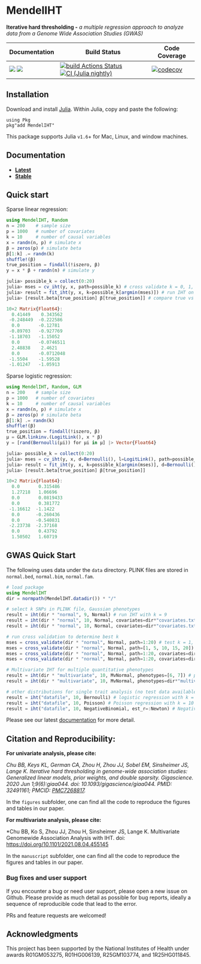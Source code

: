 # MendelIHT

**Iterative hard thresholding -** *a multiple regression approach to analyze data from a Genome Wide Association Studies (GWAS)*

| **Documentation** | **Build Status** | **Code Coverage**  |
|-------------------|------------------|--------------------|
| [![](https://img.shields.io/badge/docs-latest-blue.svg)](https://OpenMendel.github.io/MendelIHT.jl/latest) [![](https://img.shields.io/badge/docs-stable-blue.svg)](https://OpenMendel.github.io/MendelIHT.jl/stable) | [![build Actions Status](https://github.com/OpenMendel/MendelIHT.jl/workflows/CI/badge.svg)](https://github.com/OpenMendel/MendelIHT.jl/actions) [![CI (Julia nightly)](https://github.com/openmendel/mendeliht.jl/workflows/JuliaNightly/badge.svg)](https://github.com/OpenMendel/MendelIHT.jl/actions/workflows/JuliaNightly.yml)| [![codecov](https://codecov.io/gh/OpenMendel/MendelIHT.jl/branch/master/graph/badge.svg?token=YyPqiFpIM1)](https://codecov.io/gh/OpenMendel/MendelIHT.jl) |

## Installation

Download and install [Julia](https://julialang.org/downloads/). Within Julia, copy and paste the following:
```
using Pkg
pkg"add MendelIHT"
```
This package supports Julia `v1.6`+ for Mac, Linux, and window machines. 

## Documentation

+ [**Latest**](https://OpenMendel.github.io/MendelIHT.jl/latest/)
+ [**Stable**](https://OpenMendel.github.io/MendelIHT.jl/stable/)

## Quick start

Sparse linear regression:
```julia
using MendelIHT, Random
n = 200    # sample size
p = 1000   # number of covariates
k = 10     # number of causal variables
x = randn(n, p) # simulate x
β = zeros(p) # simulate beta
β[1:k] .= randn(k)
shuffle!(β)
true_position = findall(!iszero, β)
y = x * β + randn(n) # simulate y

julia> possible_k = collect(0:20)
julia> mses = cv_iht(y, x, path=possible_k) # cross validate k = 0, 1, 2, ..., 20
julia> result = fit_iht(y, x, k=possible_k[argmin(mses)]) # run IHT on best k
julia> [result.beta[true_position] β[true_position]] # compare true vs estimated beta

10×2 Matrix{Float64}:
  0.41449    0.343562
 -0.248449  -0.222586
  0.0       -0.12781
 -0.89703   -0.927769
 -1.18703   -1.15052
  0.0       -0.0746511
  2.48838    2.4621
  0.0       -0.0712048
 -1.5504    -1.59528
 -1.01247   -1.05913
```

Sparse logistic regression:
```julia
using MendelIHT, Random, GLM
n = 200    # sample size
p = 1000   # number of covariates
k = 10     # number of causal variables
x = randn(n, p) # simulate x
β = zeros(p) # simulate beta
β[1:k] .= randn(k)
shuffle!(β)
true_position = findall(!iszero, β)
μ = GLM.linkinv.(LogitLink(), x * β)
y = [rand(Bernoulli(μi)) for μi in μ] |> Vector{Float64}

julia> possible_k = collect(0:20)
julia> mses = cv_iht(y, x, d=Bernoulli(), l=LogitLink(), path=possible_k)
julia> result = fit_iht(y, x, k=possible_k[argmin(mses)], d=Bernoulli(), l=LogitLink())
julia> [result.beta[true_position] β[true_position]]

10×2 Matrix{Float64}:
  0.0       0.315486
  1.27218   1.06696
  0.0       0.0819433
  0.0       0.381772
 -1.16612  -1.1422
  0.0      -0.260436
  0.0      -0.540831
 -2.23738  -2.37168
  0.0       0.43792
  1.50502   1.60719
```

## GWAS Quick Start

The following uses data under the `data` directory. PLINK files are stored in `normal.bed`, `normal.bim`, `normal.fam`. 

```julia
# load package
using MendelIHT
dir = normpath(MendelIHT.datadir()) * "/"

# select k SNPs in PLINK file, Gaussian phenotypes
result = iht(dir * "normal", 9, Normal) # run IHT with k = 9
result = iht(dir * "normal", 10, Normal, covariates=dir*"covariates.txt") # separately include covariates, k = 10
result = iht(dir * "normal", 10, Normal, covariates=dir*"covariates.txt", phenotypes=dir*"phenotypes.txt") # phenotypes are stored separately

# run cross validation to determine best k
mses = cross_validate(dir * "normal", Normal, path=1:20) # test k = 1, 2, ..., 20
mses = cross_validate(dir * "normal", Normal, path=[1, 5, 10, 15, 20]) # test k = 1, 5, 10, 15, 20
mses = cross_validate(dir * "normal", Normal, path=1:20, covariates=dir*"covariates.txt") # separately include covariates
mses = cross_validate(dir * "normal", Normal, path=1:20, covariates=dir*"covariates.txt", phenotypes=dir*"phenotypes.txt") # if phenotypes are in separate file

# Multivariate IHT for multiple quantitative phenotypes
result = iht(dir * "multivariate", 10, MvNormal, phenotypes=[6, 7]) # phenotypes stored in 6th and 7th column of .fam file
result = iht(dir * "multivariate", 10, MvNormal, phenotypes=dir*"multivariate.phen") # phenotypes stored separate file

# other distributions for single trait analysis (no test data available)
result = iht("datafile", 10, Bernoulli) # logistic regression with k = 10
result = iht("datafile", 10, Poisson) # Poisson regression with k = 10
result = iht("datafile", 10, NegativeBinomial, est_r=:Newton) # Negative Binomial regression + nuisnace parameter estimation
```

Please see our latest [documentation](https://OpenMendel.github.io/MendelIHT.jl/latest/) for more detail. 

## Citation and Reproducibility:

**For univariate analysis, please cite:**

*Chu BB, Keys KL, German CA, Zhou H, Zhou JJ, Sobel EM, Sinsheimer JS, Lange K. Iterative hard thresholding in genome-wide association studies: Generalized linear models, prior weights, and double sparsity. Gigascience. 2020 Jun 1;9(6):giaa044. doi: 10.1093/gigascience/giaa044. PMID: 32491161; PMCID: [PMC7268817](https://www.ncbi.nlm.nih.gov/pmc/articles/PMC7268817/).*

In the `figures` subfolder, one can find all the code to reproduce the figures and tables in our paper.

**For multivariate analysis, please cite:**

*Chu BB, Ko S, Zhou JJ, Zhou H, Sinsheimer JS, Lange K. Multivariate Genomewide Association Analysis with IHT. doi: https://doi.org/10.1101/2021.08.04.455145

In the `manuscript` subfolder, one can find all the code to reproduce the figures and tables in our paper. 

### Bug fixes and user support

If you encounter a bug or need user support, please open a new issue on Github. Please provide as much detail as possible for bug reports, ideally a sequence of reproducible code that lead to the error.

PRs and feature requests are welcomed!

## Acknowledgments

This project has been supported by the National Institutes of Health under awards R01GM053275, R01HG006139, R25GM103774, and 1R25HG011845.
